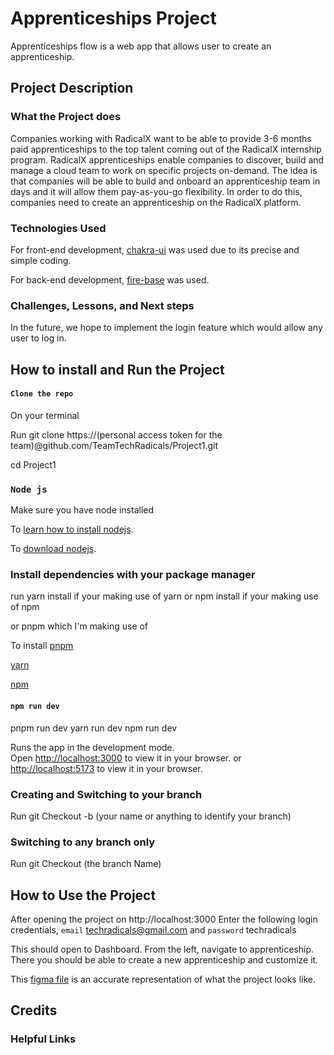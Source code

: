 # Apprenticeships Project

Apprenticeships flow is a web app that allows user to create an apprenticeship.

## Project Description

### What the Project does

Companies working with RadicalX want to be able to provide 3-6 months paid apprenticeships to the top talent coming out of the RadicalX internship program. RadicalX apprenticeships enable companies to discover, build and manage a cloud team to work on specific projects on-demand. The idea is that companies will be able to build and onboard an apprenticeship team in days and it will allow them pay-as-you-go flexibility. In order to do this, companies need to create an apprenticeship on the RadicalX platform.

### Technologies Used

For front-end development, [chakra-ui](https://chakra-ui.com/) was used due to its precise and simple coding.  

For back-end development, [fire-base](https://firebase.google.com) was used.

### Challenges, Lessons, and Next steps

In the future, we hope to implement the login feature which would allow any user to log in. 

## How to install and Run the Project

#### `Clone the repo`

On your terminal

Run git clone https://(personal access token for the team)@github.com/TeamTechRadicals/Project1.git

cd Project1

### `Node js`

Make sure you have node installed

To [learn how to install nodejs](https://www.google.com/url?sa=t&rct=j&q=&esrc=s&source=web&cd=&ved=2ahUKEwje4veJxbf6AhVaiP0HHXquA2AQFnoECA4QAQ&url=https%3A%2F%2Fnodejs.org%2Fen%2Fdownload%2F&usg=AOvVaw3mpn_kqKBfLUVM2X6RrMKX).

To [download nodejs](https://www.google.com/url?sa=t&rct=j&q=&esrc=s&source=web&cd=&cad=rja&uact=8&ved=2ahUKEwje4veJxbf6AhVaiP0HHXquA2AQFnoECA0QAw&url=https%3A%2F%2Fphoenixnap.com%2Fkb%2Finstall-node-js-npm-on-windows&usg=AOvVaw3VdOBLmIpQCg4BdlkrEvBM).

### Install dependencies with your package manager

run yarn install if your making use of yarn
or npm install if your making use of npm

or pnpm which I'm making use of

To install [pnpm](https://www.google.com/url?sa=t&rct=j&q=&esrc=s&source=web&cd=&cad=rja&uact=8&ved=2ahUKEwj44ZnGxrf6AhWlSfEDHR8UC70QFnoECAwQAQ&url=https%3A%2F%2Fpnpm.io%2Finstallation&usg=AOvVaw1zbq7h14DBWakoTrz2nNFi)

[yarn](https://www.google.com/url?sa=t&rct=j&q=&esrc=s&source=web&cd=&cad=rja&uact=8&ved=2ahUKEwio2en7xrf6AhXoQPEDHemwDKYQFnoECBUQAQ&url=https%3A%2F%2Fclassic.yarnpkg.com%2Flang%2Fen%2Fdocs%2Finstall%2F&usg=AOvVaw0IzlEcHzNs1EeHd6gmS4lJ)

[npm](https://www.google.com/url?sa=t&rct=j&q=&esrc=s&source=web&cd=&cad=rja&uact=8&ved=2ahUKEwi7o-CFx7f6AhWKRfEDHQUmAC4QFnoECA0QAQ&url=https%3A%2F%2Fdocs.npmjs.com%2Fdownloading-and-installing-node-js-and-npm%2F&usg=AOvVaw3Pw1wQN5mr41ewdKqwO4kC)

#### `npm run dev`
pnpm run dev
yarn run dev
npm run dev

Runs the app in the development mode.\
Open [http://localhost:3000](http://localhost:3000) to view it in your browser.
or [http://localhost:5173](http://localhost:5173) to view it in your browser.

### Creating and Switching to your branch

Run git Checkout -b (your name or anything to identify your branch)

### Switching to any branch only

Run git Checkout (the branch Name)

## How to Use the Project

After opening the project on http://localhost:3000
Enter the following login credentials,
`email` techradicals@gmail.com and
`password` techradicals

This should open to Dashboard. From the left, navigate to apprenticeship. There you should be able to create a new apprenticeship and customize it.

This [figma file](https://www.figma.com/file/1zZlTp8xg1NBXqO61WCPwJ/Radical-X-Platform?node-id=1%3A25) is an accurate representation of what the project looks like.

## Credits

### Helpful Links




